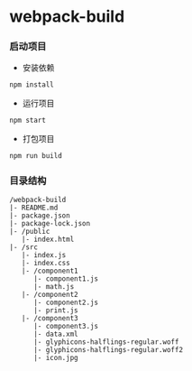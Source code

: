 # webpack-build

### 启动项目

* 安装依赖

```sh
npm install
```

* 运行项目

```sh
npm start
```

* 打包项目

```sh
npm run build
```

### 目录结构

```
/webpack-build
|- README.md
|- package.json
|- package-lock.json
|- /public
   |- index.html
|- /src
   |- index.js
   |- index.css
   |- /component1
      |- component1.js
      |- math.js
   |- /component2
      |- component2.js
      |- print.js
   |- /component3
      |- component3.js
      |- data.xml
      |- glyphicons-halflings-regular.woff
      |- glyphicons-halflings-regular.woff2
      |- icon.jpg
```